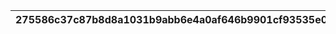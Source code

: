 |275586c37c87b8d8a1031b9abb6e4a0af646b9901cf93535e0dc492d161f5363|58171ddd598c5e76037c40b5773bec4e7f7c92de054e7f497f7738f6c686448a|979e161e7d97bba4d3e622c97214a35c0458b7a1d1899a2965e5055a5e698945|38eba697348df950d4204fd4cf01cf268fa21b812061ec1bdeb16b1a12cd31be|42dbdc9d67c6ff4c596400e010263b08e3cd1018cda46ec0850985a3147ccbcb|20f36d1a48de63b6a8496974aff57b7c590bcfe40fdd0abb73058ce35cc1973b|fc58603fffc8c538002410f644066e45489d7123c33249c6c211c54a5cb2a49b|f1fa909cb4e5949a61bed5b4a0366955ee6ee83505afde328df29c5fb1613208|c701874cb975dcb1793d568b68e0b9dafd4d346e7519fe6984e49b11f5196cd1|e60d6baface526f6d0214115cba25ef7b73ee988dc2cb87c979b5e873196f691|baee1d2389e8ce5dd007e3445eb4b3e12a8038557c604cf52ef514786b83666f|8cd0e068bbff33756409299b3a8e67fbffbd8e8bca7b5ac2f0f1643c1bb601b3|379389a8dc3d93db62206817efc43c894ceb3e86945f148d2dbf2bec46610ffd|c719f8f3e3ce1889b1ec1a1d0d80e98fe6c42be0a7c9aa265dc8ba7b6f6d55f9|
| --- | --- | --- | --- | --- | --- | --- | --- | --- | --- | --- | --- | --- | --- |